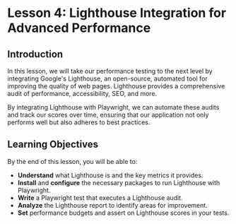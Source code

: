 # Lesson 4: Lighthouse Integration for Advanced Performance

## Introduction

In this lesson, we will take our performance testing to the next level by integrating Google's Lighthouse, an open-source, automated tool for improving the quality of web pages. Lighthouse provides a comprehensive audit of performance, accessibility, SEO, and more.

By integrating Lighthouse with Playwright, we can automate these audits and track our scores over time, ensuring that our application not only performs well but also adheres to best practices.

## Learning Objectives

By the end of this lesson, you will be able to:

- **Understand** what Lighthouse is and the key metrics it provides.
- **Install** and **configure** the necessary packages to run Lighthouse with Playwright.
- **Write** a Playwright test that executes a Lighthouse audit.
- **Analyze** the Lighthouse report to identify areas for improvement.
- **Set** performance budgets and assert on Lighthouse scores in your tests.